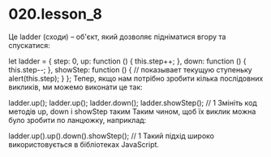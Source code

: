 # 020.lesson_8


Це ladder (сходи) – об'єкт, який дозволяє підніматися вгору та спускатися:

let ladder = {
  step: 0,
  up: function () {
    this.step++;
  },
  down: function () {
    this.step--;
  },
  showStep: function () { // показывает текущую ступеньку
    alert(this.step);
  }
};
Тепер, якщо нам потрібно зробити кілька послідовних викликів, ми можемо виконати це так:

ladder.up();
ladder.up();
ladder.down();
ladder.showStep(); // 1
Змініть код методів up, down і showStep таким Таким чином, щоб їх виклик можна було зробити по ланцюжку, наприклад:

ladder.up().up().down().showStep(); // 1
Такий підхід широко використовується в бібліотеках JavaScript.

